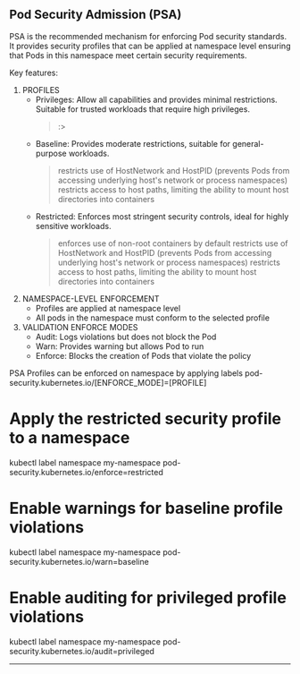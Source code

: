 ## Pod Security Admission (PSA)
PSA is the recommended mechanism for enforcing Pod security standards.
It provides security profiles that can be applied at namespace level ensuring that Pods in this namespace meet certain security requirements.

Key features:
1. PROFILES
    - Privileges: Allow all capabilities and provides minimal restrictions.
      Suitable for trusted workloads that require high privileges.
        > :>
    - Baseline: Provides moderate restrictions, suitable for general-purpose workloads. 
        > restricts use of HostNetwork and HostPID (prevents Pods from accessing underlying host's network or process namespaces)
        > restricts access to host paths, limiting the ability to mount host directories into containers
    - Restricted: Enforces most stringent security controls, ideal for highly sensitive workloads. 
        > enforces use of non-root containers by default
        > restricts use of HostNetwork and HostPID (prevents Pods from accessing underlying host's network or process namespaces)
        > restricts access to host paths, limiting the ability to mount host directories into containers
2. NAMESPACE-LEVEL ENFORCEMENT
    - Profiles are applied at namespace level
    - All pods in the namespace must conform to the selected profile
3. VALIDATION ENFORCE MODES
    - Audit: Logs violations but does not block the Pod
    - Warn: Provides warning but allows Pod to run
    - Enforce: Blocks the creation of Pods that violate the policy

PSA Profiles can be enforced on namespace by applying labels
pod-security.kubernetes.io/[ENFORCE_MODE]=[PROFILE]

# Apply the restricted security profile to a namespace
kubectl label namespace my-namespace pod-security.kubernetes.io/enforce=restricted

# Enable warnings for baseline profile violations
kubectl label namespace my-namespace pod-security.kubernetes.io/warn=baseline

# Enable auditing for privileged profile violations
kubectl label namespace my-namespace pod-security.kubernetes.io/audit=privileged

---